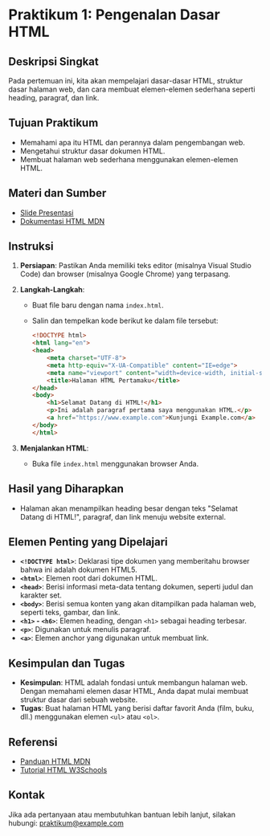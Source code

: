 # Praktikum 1: Pengenalan Dasar HTML

## Deskripsi Singkat
Pada pertemuan ini, kita akan mempelajari dasar-dasar HTML, struktur dasar halaman web, dan cara membuat elemen-elemen sederhana seperti heading, paragraf, dan link.

## Tujuan Praktikum
- Memahami apa itu HTML dan perannya dalam pengembangan web.
- Mengetahui struktur dasar dokumen HTML.
- Membuat halaman web sederhana menggunakan elemen-elemen HTML.

## Materi dan Sumber
- [Slide Presentasi](link_to_presentation)
- [Dokumentasi HTML MDN](https://developer.mozilla.org/en-US/docs/Web/HTML)

## Instruksi
1. **Persiapan**: Pastikan Anda memiliki teks editor (misalnya Visual Studio Code) dan browser (misalnya Google Chrome) yang terpasang.
   
2. **Langkah-Langkah**:
   - Buat file baru dengan nama `index.html`.
   - Salin dan tempelkan kode berikut ke dalam file tersebut:

     ```html
     <!DOCTYPE html>
     <html lang="en">
     <head>
         <meta charset="UTF-8">
         <meta http-equiv="X-UA-Compatible" content="IE=edge">
         <meta name="viewport" content="width=device-width, initial-scale=1.0">
         <title>Halaman HTML Pertamaku</title>
     </head>
     <body>
         <h1>Selamat Datang di HTML!</h1>
         <p>Ini adalah paragraf pertama saya menggunakan HTML.</p>
         <a href="https://www.example.com">Kunjungi Example.com</a>
     </body>
     </html>
     ```

3. **Menjalankan HTML**:
   - Buka file `index.html` menggunakan browser Anda.

## Hasil yang Diharapkan
- Halaman akan menampilkan heading besar dengan teks "Selamat Datang di HTML!", paragraf, dan link menuju website external.

## Elemen Penting yang Dipelajari
- **`<!DOCTYPE html>`**: Deklarasi tipe dokumen yang memberitahu browser bahwa ini adalah dokumen HTML5.
- **`<html>`**: Elemen root dari dokumen HTML.
- **`<head>`**: Berisi informasi meta-data tentang dokumen, seperti judul dan karakter set.
- **`<body>`**: Berisi semua konten yang akan ditampilkan pada halaman web, seperti teks, gambar, dan link.
- **`<h1>` - `<h6>`**: Elemen heading, dengan `<h1>` sebagai heading terbesar.
- **`<p>`**: Digunakan untuk menulis paragraf.
- **`<a>`**: Elemen anchor yang digunakan untuk membuat link.

## Kesimpulan dan Tugas
- **Kesimpulan**: HTML adalah fondasi untuk membangun halaman web. Dengan memahami elemen dasar HTML, Anda dapat mulai membuat struktur dasar dari sebuah website.
- **Tugas**: Buat halaman HTML yang berisi daftar favorit Anda (film, buku, dll.) menggunakan elemen `<ul>` atau `<ol>`.

## Referensi
- [Panduan HTML MDN](https://developer.mozilla.org/en-US/docs/Web/HTML)
- [Tutorial HTML W3Schools](https://www.w3schools.com/html/)

## Kontak
Jika ada pertanyaan atau membutuhkan bantuan lebih lanjut, silakan hubungi: praktikum@example.com
